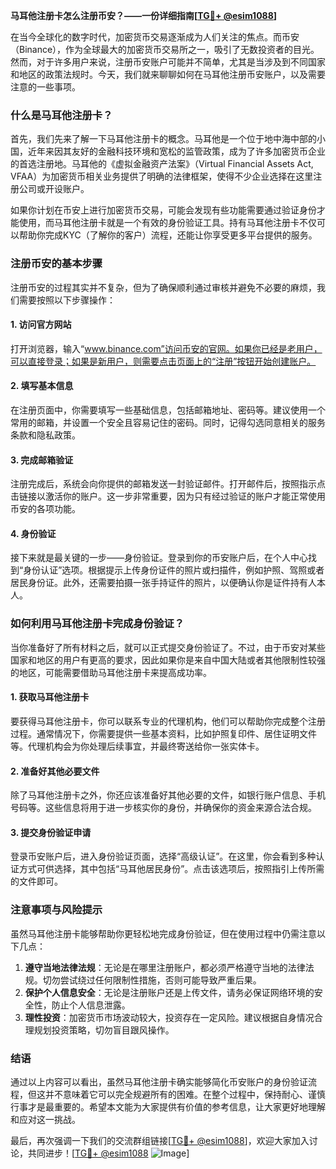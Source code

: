 **马耳他注册卡怎么注册币安？——一份详细指南[[TG💪+ @esim1088](https://t.me/s/esim1088)]**

在当今全球化的数字时代，加密货币交易逐渐成为人们关注的焦点。而币安（Binance），作为全球最大的加密货币交易所之一，吸引了无数投资者的目光。然而，对于许多用户来说，注册币安账户可能并不简单，尤其是当涉及到不同国家和地区的政策法规时。今天，我们就来聊聊如何在马耳他注册币安账户，以及需要注意的一些事项。

### 什么是马耳他注册卡？

首先，我们先来了解一下马耳他注册卡的概念。马耳他是一个位于地中海中部的小国，近年来因其友好的金融科技环境和宽松的监管政策，成为了许多加密货币企业的首选注册地。马耳他的《虚拟金融资产法案》（Virtual Financial Assets Act, VFAA）为加密货币相关业务提供了明确的法律框架，使得不少企业选择在这里注册公司或开设账户。

如果你计划在币安上进行加密货币交易，可能会发现有些功能需要通过验证身份才能使用，而马耳他注册卡就是一个有效的身份验证工具。持有马耳他注册卡不仅可以帮助你完成KYC（了解你的客户）流程，还能让你享受更多平台提供的服务。

### 注册币安的基本步骤

注册币安的过程其实并不复杂，但为了确保顺利通过审核并避免不必要的麻烦，我们需要按照以下步骤操作：

#### 1. 访问官方网站

打开浏览器，输入“www.binance.com”访问币安的官网。如果你已经是老用户，可以直接登录；如果是新用户，则需要点击页面上的“注册”按钮开始创建账户。

#### 2. 填写基本信息

在注册页面中，你需要填写一些基础信息，包括邮箱地址、密码等。建议使用一个常用的邮箱，并设置一个安全且容易记住的密码。同时，记得勾选同意相关的服务条款和隐私政策。

#### 3. 完成邮箱验证

注册完成后，系统会向你提供的邮箱发送一封验证邮件。打开邮件后，按照指示点击链接以激活你的账户。这一步非常重要，因为只有经过验证的账户才能正常使用币安的各项功能。

#### 4. 身份验证

接下来就是最关键的一步——身份验证。登录到你的币安账户后，在个人中心找到“身份认证”选项。根据提示上传身份证件的照片或扫描件，例如护照、驾照或者居民身份证。此外，还需要拍摄一张手持证件的照片，以便确认你是证件持有人本人。

### 如何利用马耳他注册卡完成身份验证？

当你准备好了所有材料之后，就可以正式提交身份验证了。不过，由于币安对某些国家和地区的用户有更高的要求，因此如果你是来自中国大陆或者其他限制性较强的地区，可能需要借助马耳他注册卡来提高成功率。

#### 1. 获取马耳他注册卡

要获得马耳他注册卡，你可以联系专业的代理机构，他们可以帮助你完成整个注册过程。通常情况下，你需要提供一些基本资料，比如护照复印件、居住证明文件等。代理机构会为你处理后续事宜，并最终寄送给你一张实体卡。

#### 2. 准备好其他必要文件

除了马耳他注册卡之外，你还应该准备好其他必要的文件，如银行账户信息、手机号码等。这些信息将用于进一步核实你的身份，并确保你的资金来源合法合规。

#### 3. 提交身份验证申请

登录币安账户后，进入身份验证页面，选择“高级认证”。在这里，你会看到多种认证方式可供选择，其中包括“马耳他居民身份”。点击该选项后，按照指引上传所需的文件即可。

### 注意事项与风险提示

虽然马耳他注册卡能够帮助你更轻松地完成身份验证，但在使用过程中仍需注意以下几点：

1. **遵守当地法律法规**：无论是在哪里注册账户，都必须严格遵守当地的法律法规。切勿尝试绕过任何限制性措施，否则可能导致严重后果。
2. **保护个人信息安全**：无论是注册账户还是上传文件，请务必保证网络环境的安全性，防止个人信息泄露。
3. **理性投资**：加密货币市场波动较大，投资存在一定风险。建议根据自身情况合理规划投资策略，切勿盲目跟风操作。

### 结语

通过以上内容可以看出，虽然马耳他注册卡确实能够简化币安账户的身份验证流程，但这并不意味着它可以完全规避所有的困难。在整个过程中，保持耐心、谨慎行事才是最重要的。希望本文能为大家提供有价值的参考信息，让大家更好地理解和应对这一挑战。

最后，再次强调一下我们的交流群组链接[[TG💪+ @esim1088](https://t.me/s/esim1088)]，欢迎大家加入讨论，共同进步！[[TG💪+ @esim1088](https://t.me/s/esim1088) ![Image](https://i.postimg.cc/4NQfJmqS/Snipaste-2025-05-13-00-14-12.png)]